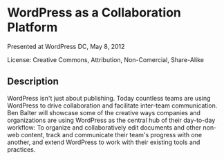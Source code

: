 WordPress as a Collaboration Platform
=====================================

Presented at WordPress DC, May 8, 2012

License: Creative Commons, Attribution, Non-Comercial, Share-Alike


Description
-----------

WordPress isn't just about publishing. Today countless teams are using WordPress to drive collaboration and facilitate inter-team communication. Ben Balter will showcase some of the creative ways companies and organizations are using WordPress as the central hub of their day-to-day workflow: To organize and collaboratively edit documents and other non-web content, track and communicate their team's progress with one another, and extend WordPress to work with their existing tools and practices.

